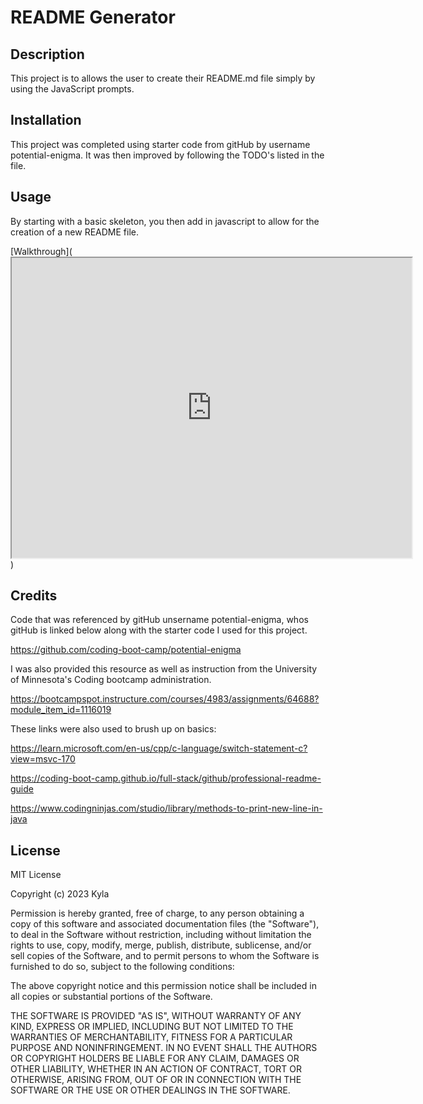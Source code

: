 # README Generator

## Description

This project is to allows the user to create their README.md file simply by using the JavaScript prompts.

## Installation

This project was completed using starter code from gitHub by username potential-enigma. It was then improved by following the TODO's listed in the file. 

## Usage

By starting with a basic skeleton, you then add in javascript to allow for the creation of a new README file. 

[Walkthrough](<iframe src="https://drive.google.com/file/d/1Rn9HcfU9eAQhdFNaE447PJ0l2q6YsHku/preview" width="640" height="480"></iframe>)

## Credits

Code that was referenced by gitHub unsername potential-enigma, whos gitHub is linked below along with the starter code I used for this project.

https://github.com/coding-boot-camp/potential-enigma

I was also provided this resource as well as instruction from the University of Minnesota's Coding bootcamp administration.

https://bootcampspot.instructure.com/courses/4983/assignments/64688?module_item_id=1116019

These links were also used to brush up on basics:

https://learn.microsoft.com/en-us/cpp/c-language/switch-statement-c?view=msvc-170

https://coding-boot-camp.github.io/full-stack/github/professional-readme-guide

https://www.codingninjas.com/studio/library/methods-to-print-new-line-in-java

## License

MIT License

Copyright (c) 2023 Kyla

Permission is hereby granted, free of charge, to any person obtaining a copy
of this software and associated documentation files (the "Software"), to deal
in the Software without restriction, including without limitation the rights
to use, copy, modify, merge, publish, distribute, sublicense, and/or sell
copies of the Software, and to permit persons to whom the Software is
furnished to do so, subject to the following conditions:

The above copyright notice and this permission notice shall be included in all
copies or substantial portions of the Software.

THE SOFTWARE IS PROVIDED "AS IS", WITHOUT WARRANTY OF ANY KIND, EXPRESS OR
IMPLIED, INCLUDING BUT NOT LIMITED TO THE WARRANTIES OF MERCHANTABILITY,
FITNESS FOR A PARTICULAR PURPOSE AND NONINFRINGEMENT. IN NO EVENT SHALL THE
AUTHORS OR COPYRIGHT HOLDERS BE LIABLE FOR ANY CLAIM, DAMAGES OR OTHER
LIABILITY, WHETHER IN AN ACTION OF CONTRACT, TORT OR OTHERWISE, ARISING FROM,
OUT OF OR IN CONNECTION WITH THE SOFTWARE OR THE USE OR OTHER DEALINGS IN THE
SOFTWARE.